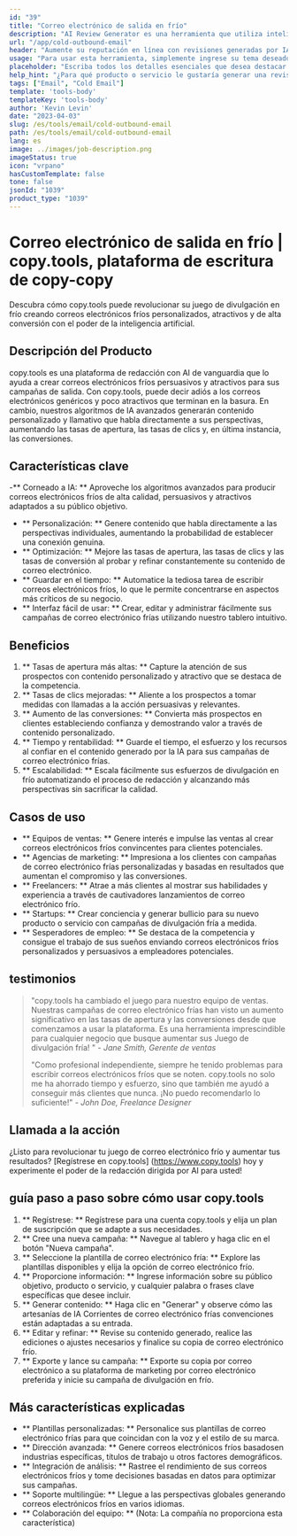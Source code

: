 ```yaml
---
id: "39"
title: "Correo electrónico de salida en frío"
description: "AI Review Generator es una herramienta que utiliza inteligencia artificial para crear revisiones auténticas y persuasivas para productos o servicios.  Ahorre tiempo y esfuerzo generando revisiones realistas, coherentes y atractivas basadas en un tema o palabras clave determinadas para mejorar su presencia y credibilidad en línea."
url: "/app/cold-outbound-email"
header: "Aumente su reputación en línea con revisiones generadas por IA."
usage: "Para usar esta herramienta, simplemente ingrese su tema deseado, palabras clave y características clave del producto o servicio.  El generador de revisión de AI creará una revisión bien estructurada, única y persuasiva basada en su aporte."
placeholder: "Escriba todos los detalles esenciales que desea destacar en la revisión, por ejemplo: \ n \ n Puntos clave: \ n \ n1.  Excelente servicio al cliente \ N2.  Producto de alta calidad \ n3.  Envío rápido \ n \ n Palabras clave: servicio al cliente, calidad del producto, envío \ n \ n"
help_hint: "¿Para qué producto o servicio le gustaría generar una revisión?  Ingrese algunas palabras clave relacionadas con el tema y crearemos una revisión convincente basada en su aporte.  Se recomienda enumerar los puntos clave que desea resaltar en la revisión."
tags: ["Email", "Cold Email"]
template: 'tools-body'
templateKey: 'tools-body'
author: 'Kevin Levin'
date: "2023-04-03"
slug: /es/tools/email/cold-outbound-email
path: /es/tools/email/cold-outbound-email
lang: es
image: ../images/job-description.png
imageStatus: true
icon: "vrpano"
hasCustomTemplate: false
tone: false
jsonId: "1039"
product_type: "1039"
---
```

# Correo electrónico de salida en frío |  copy.tools, plataforma de escritura de copy-copy

Descubra cómo copy.tools puede revolucionar su juego de divulgación en frío creando correos electrónicos fríos personalizados, atractivos y de alta conversión con el poder de la inteligencia artificial.

## Descripción del Producto

copy.tools es una plataforma de redacción con AI de vanguardia que lo ayuda a crear correos electrónicos fríos persuasivos y atractivos para sus campañas de salida.  Con copy.tools, puede decir adiós a los correos electrónicos genéricos y poco atractivos que terminan en la basura.  En cambio, nuestros algoritmos de IA avanzados generarán contenido personalizado y llamativo que habla directamente a sus perspectivas, aumentando las tasas de apertura, las tasas de clics y, en última instancia, las conversiones.

## Características clave

-** Corneado a IA: ** Aproveche los algoritmos avanzados para producir correos electrónicos fríos de alta calidad, persuasivos y atractivos adaptados a su público objetivo.
 - ** Personalización: ** Genere contenido que habla directamente a las perspectivas individuales, aumentando la probabilidad de establecer una conexión genuina.
 - ** Optimización: ** Mejore las tasas de apertura, las tasas de clics y las tasas de conversión al probar y refinar constantemente su contenido de correo electrónico.
 - ** Guardar en el tiempo: ** Automatice la tediosa tarea de escribir correos electrónicos fríos, lo que le permite concentrarse en aspectos más críticos de su negocio.
 - ** Interfaz fácil de usar: ** Crear, editar y administrar fácilmente sus campañas de correo electrónico frías utilizando nuestro tablero intuitivo.

## Beneficios

1. ** Tasas de apertura más altas: ** Capture la atención de sus prospectos con contenido personalizado y atractivo que se destaca de la competencia.
 2. ** Tasas de clics mejoradas: ** Aliente a los prospectos a tomar medidas con llamadas a la acción persuasivas y relevantes.
 3. ** Aumento de las conversiones: ** Convierta más prospectos en clientes estableciendo confianza y demostrando valor a través de contenido personalizado.
 4. ** Tiempo y rentabilidad: ** Guarde el tiempo, el esfuerzo y los recursos al confiar en el contenido generado por la IA para sus campañas de correo electrónico frías.
 5. ** Escalabilidad: ** Escala fácilmente sus esfuerzos de divulgación en frío automatizando el proceso de redacción y alcanzando más perspectivas sin sacrificar la calidad.

## Casos de uso

- ** Equipos de ventas: ** Genere interés e impulse las ventas al crear correos electrónicos fríos convincentes para clientes potenciales.
 - ** Agencias de marketing: ** Impresiona a los clientes con campañas de correo electrónico frías personalizadas y basadas en resultados que aumentan el compromiso y las conversiones.
 - ** Freelancers: ** Atrae a más clientes al mostrar sus habilidades y experiencia a través de cautivadores lanzamientos de correo electrónico frío.
 - ** Startups: ** Crear conciencia y generar bullicio para su nuevo producto o servicio con campañas de divulgación fría a medida.
 - ** Sesperadores de empleo: ** Se destaca de la competencia y consigue el trabajo de sus sueños enviando correos electrónicos fríos personalizados y persuasivos a empleadores potenciales.

## testimonios

> "copy.tools ha cambiado el juego para nuestro equipo de ventas. Nuestras campañas de correo electrónico frías han visto un aumento significativo en las tasas de apertura y las conversiones desde que comenzamos a usar la plataforma. Es una herramienta imprescindible para cualquier negocio que busque aumentar sus  Juego de divulgación fría! "  - _Jane Smith, Gerente de ventas_
 >
 > "Como profesional independiente, siempre he tenido problemas para escribir correos electrónicos fríos que se noten. copy.tools no solo me ha ahorrado tiempo y esfuerzo, sino que también me ayudó a conseguir más clientes que nunca. ¡No puedo recomendarlo lo suficiente!"  - _John Doe, Freelance Designer_

## Llamada a la acción

¿Listo para revolucionar tu juego de correo electrónico frío y aumentar tus resultados?  [Regístrese en copy.tools] (https://www.copy.tools) hoy y experimente el poder de la redacción dirigida por AI para usted!

## guía paso a paso sobre cómo usar copy.tools

1. ** Regístrese: ** Regístrese para una cuenta copy.tools y elija un plan de suscripción que se adapte a sus necesidades.
 2. ** Cree una nueva campaña: ** Navegue al tablero y haga clic en el botón "Nueva campaña".
 3. ** Seleccione la plantilla de correo electrónico fría: ** Explore las plantillas disponibles y elija la opción de correo electrónico frío.
 4. ** Proporcione información: ** Ingrese información sobre su público objetivo, producto o servicio, y cualquier palabra o frases clave específicas que desee incluir.
 5. ** Generar contenido: ** Haga clic en "Generar" y observe cómo las artesanías de IA Corrientes de correo electrónico frías convenciones están adaptadas a su entrada.
 6. ** Editar y refinar: ** Revise su contenido generado, realice las ediciones o ajustes necesarios y finalice su copia de correo electrónico frío.
 7. ** Exporte y lance su campaña: ** Exporte su copia por correo electrónico a su plataforma de marketing por correo electrónico preferida y inicie su campaña de divulgación en frío.

## Más características explicadas

- ** Plantillas personalizadas: ** Personalice sus plantillas de correo electrónico frías para que coincidan con la voz y el estilo de su marca.
 - ** Dirección avanzada: ** Genere correos electrónicos fríos basados ​​en industrias específicas, títulos de trabajo u otros factores demográficos.
 - ** Integración de análisis: ** Rastree el rendimiento de sus correos electrónicos fríos y tome decisiones basadas en datos para optimizar sus campañas.
 - ** Soporte multilingüe: ** Llegue a las perspectivas globales generando correos electrónicos fríos en varios idiomas.
 - ** Colaboración del equipo: ** (Nota: La compañía no proporciona esta característica)
